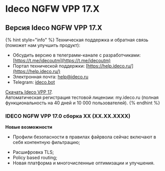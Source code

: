 # Ideco NGFW VPP 17.X

## Версия Ideco NGFW VPP 17.X

{% hint style="info" %}
Техническая поддержка и обратная связь (поможет нам улучшить продукт):

* Обсудить версию в телеграмм-канале с разработчиками: [https://t.me/idecoutm](https://t.me/idecoutm)
* Портал технической поддержки: [https://help.ideco.ru/](https://help.ideco.ru/)
* Электронная почта: help@ideco.ru
* Telegram: [ideco.bot](https://telegram.im/@ideco\_support\_bot)

[Скачать Ideco VPP 17](https://my.ideco.ru/).\
Автоматическая регистрация тестовой лицензии: my.ideco.ru (полная функциональность на 40 дней и 10 000 пользователей).
{% endhint %}

### IDECO NGFW VPP 17.0 сборка ХХ (ХХ.ХХ.ХХХХ)

**Новые возможности**

* Профили безопасности в правилах файрвола сейчас включают в себя контентную фильтрацию;
- Расшифровка TLS;
- Policy based routing;
- Новая платформа и многочисленные оптимизации и улучшения.
